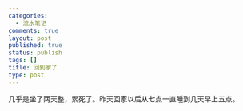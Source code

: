 ```yaml
--- 
categories: 
  - 流水笔记
comments: true
layout: post
published: true
status: publish
tags: []
title: 回到家了
type: post
---
```

几乎是坐了两天整，累死了。昨天回家以后从七点一直睡到几天早上五点。
